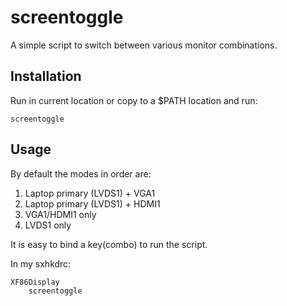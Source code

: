 screentoggle
=========

A simple script to switch between various monitor combinations.

Installation
---

Run in current location or copy to a $PATH location and run:

    screentoggle

Usage
---

By default the modes in order are:
   
 1. Laptop primary (LVDS1) + VGA1
 2. Laptop primary (LVDS1) + HDMI1
 3. VGA1/HDMI1 only
 4. LVDS1 only


It is easy to bind a key(combo) to run the script.

In my sxhkdrc:

    XF86Display
        screentoggle

